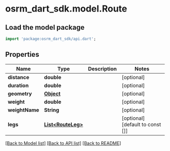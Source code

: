 # osrm_dart_sdk.model.Route

## Load the model package
```dart
import 'package:osrm_dart_sdk/api.dart';
```

## Properties
Name | Type | Description | Notes
------------ | ------------- | ------------- | -------------
**distance** | **double** |  | [optional] 
**duration** | **double** |  | [optional] 
**geometry** | [**Object**](.md) |  | [optional] 
**weight** | **double** |  | [optional] 
**weightName** | **String** |  | [optional] 
**legs** | [**List&lt;RouteLeg&gt;**](RouteLeg.md) |  | [optional] [default to const []]

[[Back to Model list]](../README.md#documentation-for-models) [[Back to API list]](../README.md#documentation-for-api-endpoints) [[Back to README]](../README.md)


